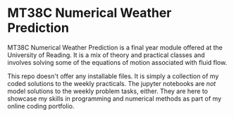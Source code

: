 # MT38C Numerical Weather Prediction 
MT38C Numerical Weather Prediction is a final year module offered at the University of Reading. It is a mix of theory and practical classes and involves solving some of the equations of motion associated with fluid flow. 

This repo doesn't offer any installable files. It is simply a collection of my coded solutions to the weekly practicals. 
The jupyter notebooks are *not* model solutions to the weekly problem tasks, either. They are here to showcase my skills in programming and numerical methods as part of my online coding portfolio.
